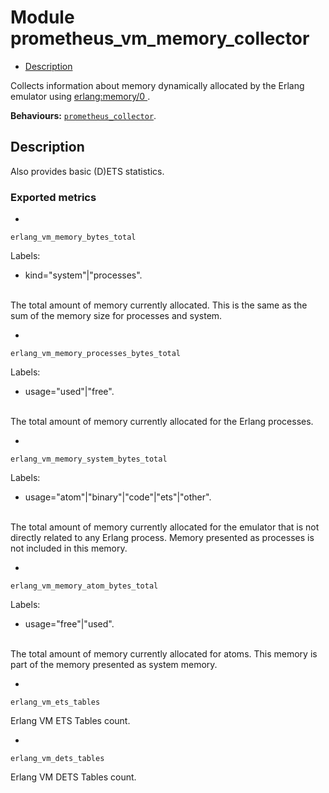 

# Module prometheus_vm_memory_collector #
* [Description](#description)

Collects information about memory dynamically allocated
by the Erlang emulator using
[
erlang:memory/0
](http://erlang.org/doc/man/erlang.md#memory-0).

__Behaviours:__ [`prometheus_collector`](prometheus_collector.md).

<a name="description"></a>

## Description ##

Also provides basic (D)ETS statistics.


### <a name="Exported_metrics">Exported metrics</a> ###


* 
```
erlang_vm_memory_bytes_total
```

Labels:

* kind="system"|"processes".


<br />
The total amount of memory currently allocated.
This is the same as the sum of the memory size for processes and system.

* 
```
erlang_vm_memory_processes_bytes_total
```

Labels:

* usage="used"|"free".


<br />
The total amount of memory currently allocated for the Erlang processes.

* 
```
erlang_vm_memory_system_bytes_total
```

Labels:

* usage="atom"|"binary"|"code"|"ets"|"other".


<br />
The total amount of memory currently allocated for the emulator
that is not directly related to any Erlang process.
Memory presented as processes is not included in this memory.

* 
```
erlang_vm_memory_atom_bytes_total
```

Labels:

* usage="free"|"used".


<br />
The total amount of memory currently allocated for atoms.
This memory is part of the memory presented as system memory.

* 
```
erlang_vm_ets_tables
```

Erlang VM ETS Tables count.

* 
```
erlang_vm_dets_tables
```

Erlang VM DETS Tables count.


